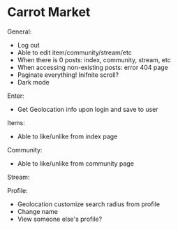 # Carrot Market

General:

- Log out
- Able to edit item/community/stream/etc
- When there is 0 posts: index, community, stream, etc
- When accessing non-existing posts: error 404 page
- Paginate everything! Inifnite scroll?
- Dark mode

Enter:

- Get Geolocation info upon login and save to user

Items:

- Able to like/unlike from index page

Community:

- Able to like/unlike from community page

Stream:

Profile:

- Geolocation customize search radius from profile
- Change name
- View someone else's profile?
